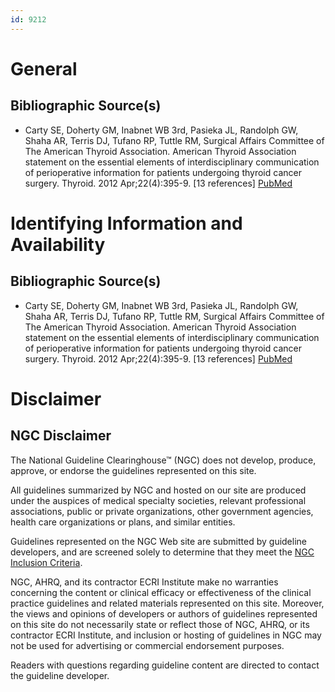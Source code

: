 ```yaml
---
id: 9212
---
```


# General

## Bibliographic Source(s)

- Carty SE, Doherty GM, Inabnet WB 3rd, Pasieka JL, Randolph GW, Shaha AR, Terris DJ, Tufano RP, Tuttle RM, Surgical Affairs Committee of The American Thyroid Association. American Thyroid Association statement on the essential elements of interdisciplinary communication of perioperative information for patients undergoing thyroid cancer surgery. Thyroid. 2012 Apr;22(4):395-9. [13 references] [ PubMed ](http://www.ncbi.nlm.nih.gov/entrez/query.fcgi?cmd=Retrieve&db=pubmed&dopt=Abstract&list_uids=22352873)

# Identifying Information and Availability

## Bibliographic Source(s)

- Carty SE, Doherty GM, Inabnet WB 3rd, Pasieka JL, Randolph GW, Shaha AR, Terris DJ, Tufano RP, Tuttle RM, Surgical Affairs Committee of The American Thyroid Association. American Thyroid Association statement on the essential elements of interdisciplinary communication of perioperative information for patients undergoing thyroid cancer surgery. Thyroid. 2012 Apr;22(4):395-9. [13 references] [ PubMed ](http://www.ncbi.nlm.nih.gov/entrez/query.fcgi?cmd=Retrieve&db=pubmed&dopt=Abstract&list_uids=22352873)

# Disclaimer

## NGC Disclaimer

The National Guideline Clearinghouse™ (NGC) does not develop, produce, approve, or endorse the guidelines represented on this site.

All guidelines summarized by NGC and hosted on our site are produced under the auspices of medical specialty societies, relevant professional associations, public or private organizations, other government agencies, health care organizations or plans, and similar entities.

Guidelines represented on the NGC Web site are submitted by guideline developers, and are screened solely to determine that they meet the [NGC Inclusion Criteria](/help-and-about/summaries/inclusion-criteria).

NGC, AHRQ, and its contractor ECRI Institute make no warranties concerning the content or clinical efficacy or effectiveness of the clinical practice guidelines and related materials represented on this site. Moreover, the views and opinions of developers or authors of guidelines represented on this site do not necessarily state or reflect those of NGC, AHRQ, or its contractor ECRI Institute, and inclusion or hosting of guidelines in NGC may not be used for advertising or commercial endorsement purposes.

Readers with questions regarding guideline content are directed to contact the guideline developer.

